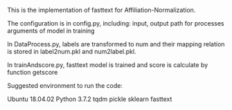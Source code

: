 This is the implementation of fasttext for Affiliation-Normalization.

The configuration is in config.py, including:
input, output path for processes
arguments of model in training

In DataProcess.py, labels are transformed to num and their mapping relation is stored in label2num.pkl and num2label.pkl.

In trainAndscore.py, fasttext model is trained and score is calculate by function getscore

Suggested environment to run the code:

Ubuntu 18.04.02
Python 3.7.2
tqdm
pickle
sklearn
fasttext
